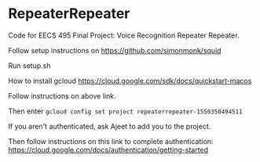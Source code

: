# RepeaterRepeater
Code for EECS 495 Final Project: Voice Recognition Repeater Repeater. 

Follow setup instructions on https://github.com/simonmonk/squid

Run setup.sh

How to install gcloud
https://cloud.google.com/sdk/docs/quickstart-macos

Follow instructions on above link.

Then enter
`gcloud config set project repeaterrepeater-1550350494511`

If you aren't authenticated, ask Ajeet to add you to the project.

Then follow instructions on this link to complete authentication:
https://cloud.google.com/docs/authentication/getting-started

